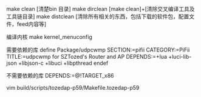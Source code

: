 make clean
[清楚bin 目录]
make dirclean
[make clean]+[清除交叉编译工具及工具链目录]
make distclean
[清除所有相关的东西，包括下载的软件包，配置文件，feed内容等]

编译内核
make kernel_menuconfig

需要依赖的库
define Package/udpcwmp
  SECTION:=pifii
  CATEGORY:=PiFii
  TITLE:=udpcwmp for SZTozed's Router and AP
  DEPENDS:=+lua +luci-lib-json +libjson-c +libuci +libpthread
endef

不需要依赖的库
 DEPENDS:=@!TARGET_x86


 vim build/scripts/tozedap-p59/Makefile.tozedap-p59